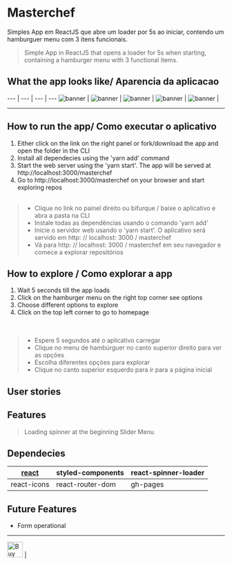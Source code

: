 # Masterchef
Simples App em ReactJS que abre um loader por 5s ao iniciar, contendo um hamburguer menu com 3 itens funcionais.

> Simple App in ReactJS that opens a loader for 5s when starting, containing a hamburger menu with 3 functional items.

## What the app looks like/ Aparencia da aplicacao
--- | --- | --- | --- 
![banner](https://github.com/paichato/masterchef/blob/main/screenshots/Home.PNG) |
![banner](https://github.com/paichato/masterchef/blob/main/screenshots/menu.PNG) |
![banner](https://github.com/paichato/masterchef/blob/main/screenshots/MinhaConta.PNG) |
![banner](https://github.com/paichato/masterchef/blob/main/screenshots/MeusPedidos.PNG) |
![banner](https://github.com/paichato/masterchef/blob/main/screenshots/Sobre.PNG) |

--- 


## How to run the app/ Como executar o aplicativo
1. Either click on the link on the right panel or fork/download the app and open the folder in the CLI
2. Install all dependecies using the 'yarn add' command
3. Start the web server using the 'yarn start'. The app will be served at http://localhost:3000/masterchef
4. Go to http://localhost:3000/masterchef on your browser and start exploring repos<br/></br>

  > - Clique no link no painel direito ou bifurque / baixe o aplicativo e abra a pasta na CLI
  > - Instale todas as dependências usando o comando 'yarn add'
  > - Inicie o servidor web usando o 'yarn start'. O aplicativo será servido em http: // localhost: 3000 / masterchef
  > - Vá para http: // localhost: 3000 / masterchef em seu navegador e comece a explorar repositórios

## How to explore / Como explorar a app
1. Wait 5 seconds till the app loads
2. Click on the hamburger menu on the right top corner see options
3. Choose different options to explore
4. Click on the top left corner to go to homepage<br/><br/><br/>

> - Espere 5 segundos até o aplicativo carregar
> - Clique no menu de hambúrguer no canto superior direito para ver as opções
> - Escolha diferentes opções para explorar
> - Clique no canto superior esquerdo para ir para a página inicial

## User stories


## Features
> Loading spinner at the beginning
> Slider Menu


    
## Dependecies
[react](https://github.com/facebook/react)|styled-components|react-spinner-loader
---|---|---
react-icons|react-router-dom|gh-pages




## Future Features
- Form operational 

---

<a href='https://ko-fi.com/D1D63F21Y' target='_blank'><img height='36' style='border:0px;height:36px;' src='https://cdn.ko-fi.com/cdn/kofi2.png?v=2' border='0' alt='Buy Me a Coffee at ko-fi.com' /></a> | 
 

